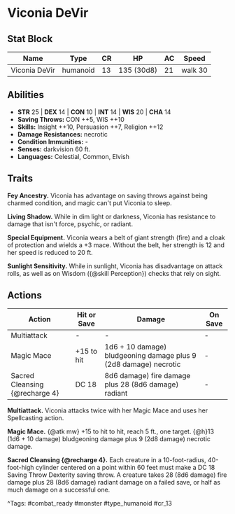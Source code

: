 # Viconia DeVir

## Stat Block

| Name | Type | CR | HP | AC | Speed |
|------|------|----|----|----|-------|
| Viconia DeVir | humanoid | 13 | 135 (30d8) | 21 | walk 30 |

## Abilities

- **STR** 25 | **DEX** 14 | **CON** 10 | **INT** 14 | **WIS** 20 | **CHA** 14
- **Saving Throws:** CON ++5, WIS ++10  
- **Skills:** Insight ++10, Persuasion ++7, Religion ++12  
- **Damage Resistances:** necrotic  
- **Condition Immunities:** -  
- **Senses:** darkvision 60 ft.  
- **Languages:** Celestial, Common, Elvish

## Traits

**Fey Ancestry.** Viconia has advantage on saving throws against being charmed condition, and magic can't put Viconia to sleep.

**Living Shadow.** While in dim light or darkness, Viconia has resistance to damage that isn't force, psychic, or radiant.

**Special Equipment.** Viconia wears a belt of giant strength (fire) and a cloak of protection and wields a +3 mace. Without the belt, her strength is 12 and her speed is reduced to 20 ft.

**Sunlight Sensitivity.** While in sunlight, Viconia has disadvantage on attack rolls, as well as on Wisdom ({@skill Perception}) checks that rely on sight.


## Actions

| Action | Hit or Save | Damage | On Save |
|--------|--------------|--------|----------|
| Multiattack | - | - | - |
| Magic Mace | +15 to hit | 1d6 + 10 damage) bludgeoning damage plus 9 (2d8 damage) necrotic | - |
| Sacred Cleansing {@recharge 4} | DC 18 | 8d6 damage) fire damage plus 28 (8d6 damage) radiant | - |

**Multiattack.** Viconia attacks twice with her Magic Mace and uses her Spellcasting action.

**Magic Mace.** {@atk mw} +15 to hit to hit, reach 5 ft., one target. {@h}13 (1d6 + 10 damage) bludgeoning damage plus 9 (2d8 damage) necrotic damage.

**Sacred Cleansing {@recharge 4}.** Each creature in a 10-foot-radius, 40-foot-high cylinder centered on a point within 60 feet must make a DC 18 Saving Throw Dexterity saving throw. A creature takes 28 (8d6 damage) fire damage plus 28 (8d6 damage) radiant damage on a failed save, or half as much damage on a successful one.


^Tags: #combat_ready #monster #type_humanoid #cr_13